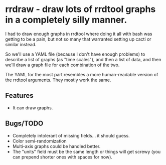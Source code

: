 # rrdraw - draw lots of rrdtool graphs in a completely silly manner.

I had to draw enough graphs in rrdtool where doing it all with bash was
getting to be a pain, but not so many that warranted setting up cacti or
similar instead.

So we'll use a YAML file (because I don't have enough problems) to
describe a list of graphs (as "time scales"), and then a list of data,
and then we'll draw a graph file for each combination of the two.

The YAML for the most part resembles a more human-readable version of the
rrdtool arguments. They mostly work the same.

## Features

- It can draw graphs.

## Bugs/TODO

- Completely intolerant of missing fields... it should guess.
- Color semi-randomization
- Multi-axis graphs could be handled better.
- The "units" field must be the same length or things will get screwy
  (you can prepend shorter ones with spaces for now).
